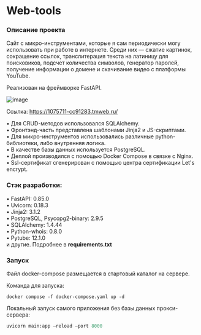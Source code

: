 # Web-tools

### Описание проекта 

Сайт с микро-инструментами, которые я сам периодически могу использовать при работе в интернете. Среди них — сжатие картинок, сокращение ссылок, транслитерация текста на латиницу для поисковиков, подсчет количества символов, генератор паролей, получение информации о домене и скачивание видео с платформы YouTube.
 
Реализован на фреймворке FastAPI.

![image](https://user-images.githubusercontent.com/113205906/222952482-a924894e-c7a5-4fe9-b837-5d15c9cfc645.png)
  
Ссылка: https://1075711-cc91283.tmweb.ru/  
  
• Для CRUD-методов использовался SQLAlchemy.  
• Фронтэнд-часть представлена шаблонами Jinja2 и JS-скриптами.   
• Для микро-инструментов использовались различные python-библиотеки, либо внутренняя логика.    
• В качестве базы данных используется PostgreSQL.  
• Деплой производился с помощью Docker Compose в связке с Nginx.  
• Ssl-сертификат сгенерирован с помощью центра сертификации Let's encrypt. 


### Стэк разработки:

• FastAPI: 0.85.0   
• Uvicorn: 0.18.3   
• Jinja2: 3.1.2    
• PostgreSQL, Psycopg2-binary: 2.9.5  
• SQLAlchemy: 1.4.44  
• Python-whois: 0.8.0  
• Pytube: 12.1.0   
и другие. Подробнее в **requirements.txt**

### Запуск

Файл docker-compose размещается в стартовый каталог на сервере.  

Команда для запуска:  
```docker
docker compose -f docker-compose.yaml up -d
```

Локальный запуск самого приложения без базы данных прокси-сервера:  
```python
uvicorn main:app –reload –port 8000
```
